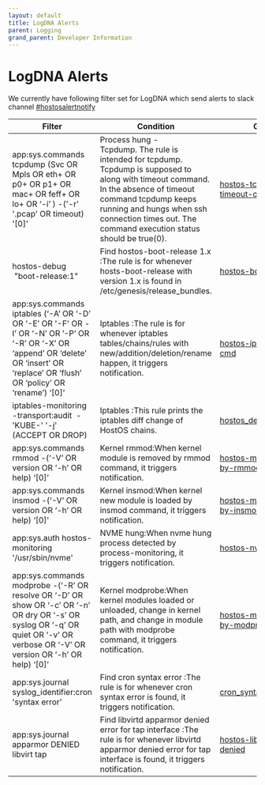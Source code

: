 ```yaml
---
layout: default
title: LogDNA Alerts 
parent: Logging
grand_parent: Developer Information
---
```


# LogDNA Alerts

We currently have following filter set for LogDNA which send alerts to slack channel [\#hostosalertnotify](https://ibmcloudlab.slack.com/archives/C041F9D4RFE)

| Filter | Condition | GHE alerts |
| --- | --- | --- |
| app:sys.commands tcpdump (Svc OR Mpls OR eth\+ OR p0\+ OR p1\+ OR mac\+ OR feff\+ OR lo\+ OR ‘\-i’ ) \-('\-r' '.pcap' OR timeout) '\[0]' | Process hung \- Tcpdump. The rule is intended for tcpdump. Tcpdump is supposed to along with timeout command. In the absence of timeout command tcpdump keeps running and hungs when ssh connection times out. The command execution status should be true(0\). | [hostos-tcpdump-without-timeout-cmd](https://github.ibm.com/cloudlab/logging-alerts/blob/main/alerts/HostOS/hostos-tcpdump-without-timeout-cmd.json) |
| hostos\-debug  "boot\-release:1" | Find hostos\-boot\-release 1\.x :The rule is for whenever hosts\-boot\-release with version 1\.x is found in /etc/genesis/release\_bundles. | [hostos-boot-release-1x](https://github.ibm.com/cloudlab/logging-alerts/blob/main/alerts/HostOS/hostos-boot-release-1x.json) |
| app:sys.commands iptables (‘\-A’ OR ‘\-D’ OR ‘\-E’ OR '\-F' OR \-I’ OR ‘\-N’ OR ’\-P’ OR ‘\-R’ OR ‘\-X’ OR ‘append’ OR ‘delete’ OR ‘insert’ OR ‘replace’ OR ‘flush’ OR ‘policy’ OR ‘rename’) ‘\[0]’ | Iptables :The rule is for whenever iptables tables/chains/rules with new/addition/deletion/rename happen, it triggers notification. | [hostos-iptables-changed-cmd](https://github.ibm.com/cloudlab/logging-alerts/blob/main/alerts/HostOS/hostos-iptables-changed-cmd.json) |
| iptables\-monitoring \-transport:audit  \-'KUBE\-' '\-j' (ACCEPT OR DROP) | Iptables :This rule prints the iptables diff change of HostOS chains. | [hostos_debug_iptables_chng](https://github.ibm.com/cloudlab/logging-alerts/blob/main/alerts/HostOS/hostos_debug_iptables_chng.json) |
| app:sys.commands rmmod \-(‘\-V’ OR version OR ‘\-h’ OR help) ‘\[0]’ | Kernel rmmod:When kernel module is removed by rmmod command, it triggers notification. | [hostos-module-changed-by-rmmod-cmd](https://github.ibm.com/cloudlab/logging-alerts/blob/main/alerts/HostOS/hostos-module-changed-by-rmmod-cmd.json) |
| app:sys.commands insmod \-(‘\-V’ OR version OR ‘\-h’ OR help) ‘\[0]’ | Kernel insmod:When kernel new module is loaded by insmod command, it triggers notification. | [hostos-module-changed-by-insmod-cmd](https://github.ibm.com/cloudlab/logging-alerts/blob/main/alerts/HostOS/hostos-module-changed-by-insmod-cmd.json) |
| app:sys.auth hostos\-monitoring '/usr/sbin/nvme' | NVME hung:When nvme hung process detected by process\-monitoring, it triggers notification. | [hostos-nvme-hung-ps](https://github.ibm.com/cloudlab/logging-alerts/blob/main/alerts/HostOS/hostos-nvme-hung-ps.json) |
| app:sys.commands modprobe \-(‘\-R’ OR resolve OR ‘\-D’ OR show OR ‘\-c’ OR ‘\-n’ OR dry OR ‘\-s’ OR syslog OR ‘\-q’ OR quiet OR ‘\-v’ OR verbose OR ‘\-V’ OR version OR ‘\-h’ OR help) ‘\[0]’ | Kernel modprobe:When kernel modules loaded or unloaded, change in kernel path, and change in module path with modprobe command, it triggers notification. | [hostos-module-changed-by-modprobe-cmd](https://github.ibm.com/cloudlab/logging-alerts/blob/main/alerts/HostOS/hostos-module-changed-by-modprobe-cmd.json) |
| app:sys.journal  syslog_identifier:cron 'syntax error' | Find cron syntax error  :The rule is for whenever cron syntax error is found, it triggers notification. | [cron_syntax_error](https://github.ibm.com/cloudlab/logging-alerts/blob/main/alerts/HostOS/cron_syntax_error.json) |
| app:sys.journal apparmor DENIED libvirt tap | Find libvirtd apparmor denied error for tap interface :The rule is for whenever libvirtd apparmor denied error for tap interface is found, it triggers notification. | [hostos-libvirt-apparmor-denied](https://github.ibm.com/cloudlab/logging-alerts/blob/main/alerts/HostOS/hostos-libvirt-apparmor-denied.json) |
